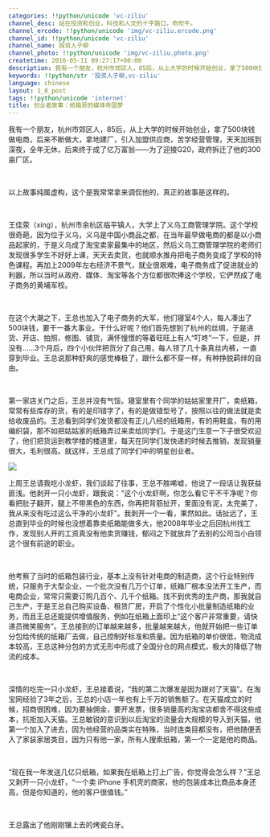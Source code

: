 ```yaml
---
categories: !!python/unicode 'vc-ziliu'
channel_desc: 站在投资和创业，科技和人文的十字路口，吹吹牛。
channel_ercode: !!python/unicode 'img/vc-ziliu.ercode.png'
channel_id: !!python/unicode 'vc-ziliu'
channel_name: 投资人子柳
channel_photo: !!python/unicode 'img/vc-ziliu.photo.png'
createtime: 2016-05-11 09:27:17+00:00
description: 我有一个朋友，杭州市郊区人，85后，从上大学的时候开始创业，拿了500块钱做电商，后来不断做大，拿地建厂，引入加盟供应商，苦学经营管理，天天加班到深夜，全年无休，后来终于成了亿万富翁——为了迎接G20，政府拆迁了他的300亩厂区。
keywords: !!python/str '投资人子柳,vc-ziliu'
language: chinese
layout: 1_0_post
tags: !!python/unicode 'internet'
title: 创业者故事：纸箱哥的媒体帝国梦
---
```

<div class="rich_media_content" id="js_content">
<p>
         我有一个朋友，杭州市郊区人，85后，从上大学的时候开始创业，拿了500块钱做电商，后来不断做大，拿地建厂，引入加盟供应商，苦学经营管理，天天加班到深夜，全年无休，后来终于成了亿万富翁——为了迎接G20，政府拆迁了他的300亩厂区。
         <br/>
</p>
<p>
<br/>
</p>
<p>
         以上故事纯属虚构，这个是我常常拿来调侃他的，真正的故事是这样的。
        </p>
<p>
<br/>
</p>
<p>
         王佳荥（xing），杭州市余杭区临平镇人，大学上了义乌工商管理学院。这个学校很奇葩，因为位于义乌，义乌是中国小商品之都，在当年最早做电商的都是以小商品起家的，于是义乌成了淘宝卖家最集中的地区，然后义乌工商管理学院的老师们发现很多学生不好好上课，天天去卖货，也就顺水推舟把电子商务变成了学校的特色课程。再加上2009年左右经济不景气，就业很艰难，电子商务成了促进就业的利器，所以当时从政府、媒体、淘宝等各个方位都很吹捧这个学校，它俨然成了电子商务的黄埔军校。
        </p>
<p>
<br/>
</p>
<p>
         在这个大潮之下，王总也加入了电子商务的大军，他们寝室4个人，每人凑出了500块钱，要干一番大事业。干什么好呢？他们首先想到了杭州的丝绸，于是进货、开店、拍照、修图、铺货，满怀憧憬的等着旺旺上有人“叮咚”一下，但是，并没有……3个月后，四个小伙伴把货分了自己用，每人领了几十条真丝内裤，一直穿到毕业。王总说那种舒爽的感觉棒极了，跟什么都不穿一样，有种挣脱羁绊的自由。
        </p>
<p>
<br/>
</p>
<p>
         第一家店关门之后，王总并没有气馁。寝室里有个同学的姑姑家里开厂，卖纸箱，常常有些库存的货，有的是印错字了，有的是做错型号了，按照以往的做法就是卖给收废品的。王总看到同学们发货都没有正儿八经的纸箱用，有的用鞋盒，有的用编织袋，那不如把姑姑家的纸箱弄过来卖给同学们。于是这门生意一下子很受欢迎了，他们把货运到教学楼的楼道里，每天在同学们发快递的时候去推销，发现销量很大，毛利很高。就这样，王总成了同学们中的明星创业者。
        </p>
<p>
<img data-ratio="0.75" data-s="300,640" data-src="" data-type="jpeg" data-w="" src="{{ '/img/5pjrn0aic1L2nQjDgAEahh5fVnJVyyFq6XXYPPpYAdaJSJiaglVL0a0F18Q4E2zicyLqdlzFlibf9WkCuEImawM5HA.jpeg' | prepend: site.img | replace: '//','/' }}"/>
<br/>
</p>
<p>
         上周王总请我吃小龙虾，我们谈起了往事，王总不胜唏嘘，他说了一段话让我获益匪浅。他剥开一只小龙虾，跟我说：“这个小龙虾啊，你怎么看它干不干净呢？你看把肚子翻开，腿上不带黑色的东西，你再把背筋扯开，里面没有泥，太完美了，我从来没有吃过这么干净的小龙虾”。我剥开一个一看，果然如此。话扯远了，王总直到毕业的时候也没想着靠卖纸箱能做多大，他2008年毕业之后回杭州找工作，发现别人开的工资真没有他卖货赚钱，郁闷之下就放弃了去别的公司当小白领这个很有前途的职业。
        </p>
<p>
<br/>
</p>
<p>
         他考察了当时的纸箱包装行业，基本上没有针对电商的制造商，这个行业特别传统，只服务于大型企业，一个批次没有几万个订单，纸箱厂根本没法开工生产，而电商企业，常常只需要订购几百个、几千个纸箱。找不到优秀的生产商，那我就自己生产，于是王总自己购买设备、租赁厂房，开启了个性化小批量制造纸箱的业务，而且王总还能提供增值服务，例如在纸箱上面印上“这个客户非常重要，请快递员微笑服务”。王总接到的订单越来越多，批量越来越大，他就开始把一些订单分包给传统的纸箱厂去做，自己控制好标准和质量。因为纸箱的单价很低，物流成本较高，王总这种分包的方式无形中形成了全国分仓的网点模式，极大的降低了物流的成本。
        </p>
<p>
<br/>
</p>
<p>
         深情的吃完一只小龙虾，王总接着说，“我的第二次爆发是因为跟对了天猫”。在淘宝网经验了3年之后，王总的小店一年也有上千万的销售额了。在天猫成立的时候，招商很困难，因为要抽佣金，要开发票，很多销量高的淘宝店都舍不得这些成本，抗拒加入天猫。王总敏锐的意识到以后淘宝的流量会大规模的导入到天猫，他第一个加入了进去，因为他经营的品类实在特殊，当时连类目都没有，把他随便丢入了家装家居类目，因为只有他一家，所有人搜索纸箱，第一个一定是他的商品。
        </p>
<p>
<br/>
</p>
<p>
         “现在我一年发送几亿只纸箱，如果我在纸箱上打上广告，你觉得会怎么样？”王总又剥开一只小龙虾，“一个卖 iPhone 手机壳的商家，他的包装成本比商品本身还高，但是你知道的，他的客户很值钱。”
        </p>
<p>
<br/>
</p>
<p>
         王总露出了他刚刚镶上去的烤瓷白牙。
        </p>
</div>
